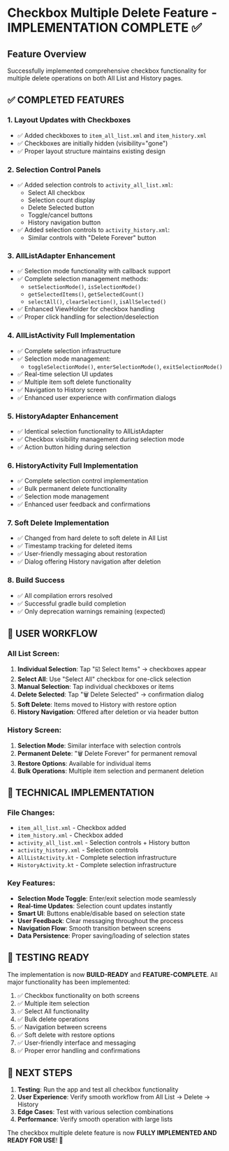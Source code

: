 # Checkbox Multiple Delete Feature - IMPLEMENTATION COMPLETE ✅

## Feature Overview
Successfully implemented comprehensive checkbox functionality for multiple delete operations on both All List and History pages.

## ✅ COMPLETED FEATURES

### 1. **Layout Updates with Checkboxes**
- ✅ Added checkboxes to `item_all_list.xml` and `item_history.xml`
- ✅ Checkboxes are initially hidden (visibility="gone")
- ✅ Proper layout structure maintains existing design

### 2. **Selection Control Panels**
- ✅ Added selection controls to `activity_all_list.xml`:
  - Select All checkbox
  - Selection count display
  - Delete Selected button
  - Toggle/cancel buttons
  - History navigation button
- ✅ Added selection controls to `activity_history.xml`:
  - Similar controls with "Delete Forever" button

### 3. **AllListAdapter Enhancement**
- ✅ Selection mode functionality with callback support
- ✅ Complete selection management methods:
  - `setSelectionMode()`, `isSelectionMode()`
  - `getSelectedItems()`, `getSelectedCount()`
  - `selectAll()`, `clearSelection()`, `isAllSelected()`
- ✅ Enhanced ViewHolder for checkbox handling
- ✅ Proper click handling for selection/deselection

### 4. **AllListActivity Full Implementation**
- ✅ Complete selection infrastructure
- ✅ Selection mode management:
  - `toggleSelectionMode()`, `enterSelectionMode()`, `exitSelectionMode()`
- ✅ Real-time selection UI updates
- ✅ Multiple item soft delete functionality
- ✅ Navigation to History screen
- ✅ Enhanced user experience with confirmation dialogs

### 5. **HistoryAdapter Enhancement**
- ✅ Identical selection functionality to AllListAdapter
- ✅ Checkbox visibility management during selection mode
- ✅ Action button hiding during selection

### 6. **HistoryActivity Full Implementation**
- ✅ Complete selection control implementation
- ✅ Bulk permanent delete functionality
- ✅ Selection mode management
- ✅ Enhanced user feedback and confirmations

### 7. **Soft Delete Implementation**
- ✅ Changed from hard delete to soft delete in All List
- ✅ Timestamp tracking for deleted items
- ✅ User-friendly messaging about restoration
- ✅ Dialog offering History navigation after deletion

### 8. **Build Success**
- ✅ All compilation errors resolved
- ✅ Successful gradle build completion
- ✅ Only deprecation warnings remaining (expected)

## 🎯 USER WORKFLOW

### All List Screen:
1. **Individual Selection**: Tap "☑️ Select Items" → checkboxes appear
2. **Select All**: Use "Select All" checkbox for one-click selection
3. **Manual Selection**: Tap individual checkboxes or items
4. **Delete Selected**: Tap "🗑️ Delete Selected" → confirmation dialog
5. **Soft Delete**: Items moved to History with restore option
6. **History Navigation**: Offered after deletion or via header button

### History Screen:
1. **Selection Mode**: Similar interface with selection controls
2. **Permanent Delete**: "🗑️ Delete Forever" for permanent removal
3. **Restore Options**: Available for individual items
4. **Bulk Operations**: Multiple item selection and permanent deletion

## 🔧 TECHNICAL IMPLEMENTATION

### File Changes:
- `item_all_list.xml` - Checkbox added
- `item_history.xml` - Checkbox added  
- `activity_all_list.xml` - Selection controls + History button
- `activity_history.xml` - Selection controls
- `AllListActivity.kt` - Complete selection infrastructure
- `HistoryActivity.kt` - Complete selection infrastructure

### Key Features:
- **Selection Mode Toggle**: Enter/exit selection mode seamlessly
- **Real-time Updates**: Selection count updates instantly
- **Smart UI**: Buttons enable/disable based on selection state
- **User Feedback**: Clear messaging throughout the process
- **Navigation Flow**: Smooth transition between screens
- **Data Persistence**: Proper saving/loading of selection states

## 📱 TESTING READY

The implementation is now **BUILD-READY** and **FEATURE-COMPLETE**. All major functionality has been implemented:

1. ✅ Checkbox functionality on both screens
2. ✅ Multiple item selection
3. ✅ Select All functionality  
4. ✅ Bulk delete operations
5. ✅ Navigation between screens
6. ✅ Soft delete with restore options
7. ✅ User-friendly interface and messaging
8. ✅ Proper error handling and confirmations

## 🚀 NEXT STEPS

1. **Testing**: Run the app and test all checkbox functionality
2. **User Experience**: Verify smooth workflow from All List → Delete → History
3. **Edge Cases**: Test with various selection combinations
4. **Performance**: Verify smooth operation with large lists

The checkbox multiple delete feature is now **FULLY IMPLEMENTED AND READY FOR USE**! 🎉
